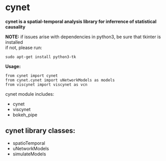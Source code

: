 cynet
=====

 **cynet is a spatial-temporal analysis library for inferrence of statistical causality**

**NOTE:** if issues arise with dependencies in python3, be sure that tkinter is installed  
if not, please run:

``` {.sourceCode .python}
sudo apt-get install python3-tk
```

**Usage:**

 ``` {.sourceCode .python}
 from cynet import cynet
 from cynet.cynet import uNetworkModels as models
 from viscynet import viscynet as vcn
 ```

cynet module includes:  
-   cynet
-   viscynet
-   bokeh\_pipe

cynet library classes:
----------------------

-   spatioTemporal
-   uNetworkModels
-   simulateModels

